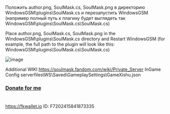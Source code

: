 Положить author.png, SoulMask.cs, SoulMask.png в директорию WindowsGSM\plugins\SoulMask.cs и перезапустить WindowsGSM
(например полный путь к плагину будет выглядеть так WindowsGSM\plugins\SoulMask.cs\SoulMask.cs)

Place author.png, SoulMask.cs, SoulMask.png in the WindowsGSM\plugins\SoulMask.cs directory and Restart WindowsGSM
(for example, the full path to the plugin will look like this: WindowsGSM\plugins\SoulMask.cs\SoulMask.cs)

![image](https://github.com/JTNeXuS2/WindowsGSM.SoulMask/assets/88918931/e274ac5b-da8f-4a0e-aac6-e3858bdd28b1)


Additional WIKI
https://soulmask.fandom.com/wiki/Private_Server
InGame Config
serverfiles\WS\Saved\GameplaySettings\GameXishu.json

### [Donate for me](https://yoomoney.ru/to/4100116619431314)
#
https://fkwallet.io  ID: F7202415841873335
